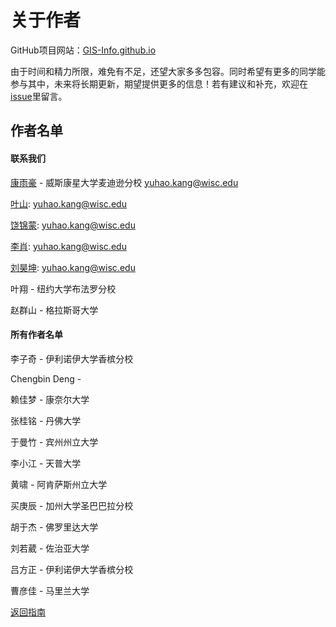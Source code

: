 # 关于作者

GitHub项目网站：[GIS-Info.github.io](https://github.com/GIS-Info/GIS-Info.github.io)

由于时间和精力所限，难免有不足，还望大家多多包容。同时希望有更多的同学能参与其中，未来将长期更新，期望提供更多的信息！若有建议和补充，欢迎在[issue](https://github.com/GIS-Info/GIS-Info.github.io/issues)里留言。

## 作者名单

#### 联系我们
[康雨豪](https://www.kkyyhh96.site) - 威斯康星大学麦迪逊分校 [yuhao.kang@wisc.edu](mailto:yuhao.kang@wisc.edu)

[叶山](https://github.com/kkyyhh96): [yuhao.kang@wisc.edu](mailto:yuhao.kang@wisc.edu)

[饶锦蒙](https://github.com/kkyyhh96): [yuhao.kang@wisc.edu](mailto:yuhao.kang@wisc.edu)

[李肖](https://github.com/kkyyhh96): [yuhao.kang@wisc.edu](mailto:yuhao.kang@wisc.edu)

[刘昊坤](https://github.com/kkyyhh96): [yuhao.kang@wisc.edu](mailto:yuhao.kang@wisc.edu)

叶翔 - 纽约大学布法罗分校

赵群山 - 格拉斯哥大学
<!-- 这份GIS留学指南由[康雨豪](https://github.com/kkyyhh96)发起，并由不同作者提供资料完成，相关贡献者列于学校名称之后，部分学校名称后无贡献者，是因为该校信息的提供者不愿意透露姓名。这篇文章原发于[知乎](https://zhuanlan.zhihu.com/p/82774812)，该GitHub网页文档由[叶山](https://github.com/yeshancqcq)创建。由于时间和精力所限，难免有不足，还望大家多多包容。同时希望有更多的同学能参与其中，未来将长期更新，期望提供更多的信息！若有建议和补充，欢迎在[issue](https://github.com/GIS-Info/GIS-Info.github.io/issues)里留言。 -->


#### 所有作者名单

李子奇 - 伊利诺伊大学香槟分校

Chengbin Deng - 

赖佳梦 - 康奈尔大学

张桂铭 - 丹佛大学

于曼竹 - 宾州州立大学

李小江 - 天普大学

黄啸 - 阿肯萨斯州立大学

买庚辰 - 加州大学圣巴巴拉分校

胡于杰 - 佛罗里达大学

刘若葳 - 佐治亚大学

吕方正 - 伊利诺伊大学香槟分校

曹彦佳 - 马里兰大学

[返回指南](https://gis-info.github.io/)
